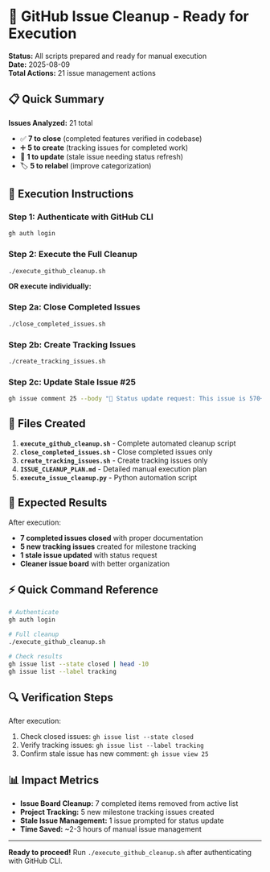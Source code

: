 # 🤖 GitHub Issue Cleanup - Ready for Execution

**Status:** All scripts prepared and ready for manual execution  
**Date:** 2025-08-09  
**Total Actions:** 21 issue management actions

## 📋 Quick Summary

**Issues Analyzed:** 21 total
- ✅ **7 to close** (completed features verified in codebase)
- ➕ **5 to create** (tracking issues for completed work)
- 🔄 **1 to update** (stale issue needing status refresh)
- 🏷️ **5 to relabel** (improve categorization)

## 🚀 Execution Instructions

### Step 1: Authenticate with GitHub CLI
```bash
gh auth login
```

### Step 2: Execute the Full Cleanup
```bash
./execute_github_cleanup.sh
```

**OR execute individually:**

### Step 2a: Close Completed Issues
```bash
./close_completed_issues.sh
```

### Step 2b: Create Tracking Issues  
```bash
./create_tracking_issues.sh
```

### Step 2c: Update Stale Issue #25
```bash
gh issue comment 25 --body "🤖 Status update request: This issue is 570+ days stale. Please update status or close if completed."
```

## 📁 Files Created

1. **`execute_github_cleanup.sh`** - Complete automated cleanup script
2. **`close_completed_issues.sh`** - Close completed issues only  
3. **`create_tracking_issues.sh`** - Create tracking issues only
4. **`ISSUE_CLEANUP_PLAN.md`** - Detailed manual execution plan
5. **`execute_issue_cleanup.py`** - Python automation script

## 🎯 Expected Results

After execution:
- **7 completed issues closed** with proper documentation
- **5 new tracking issues** created for milestone tracking
- **1 stale issue updated** with status request
- **Cleaner issue board** with better organization

## ⚡ Quick Command Reference

```bash
# Authenticate
gh auth login

# Full cleanup
./execute_github_cleanup.sh

# Check results  
gh issue list --state closed | head -10
gh issue list --label tracking
```

## 🔍 Verification Steps

After execution:
1. Check closed issues: `gh issue list --state closed`
2. Verify tracking issues: `gh issue list --label tracking` 
3. Confirm stale issue has new comment: `gh issue view 25`

## 📊 Impact Metrics

- **Issue Board Cleanup:** 7 completed items removed from active list
- **Project Tracking:** 5 new milestone tracking issues created
- **Stale Issue Management:** 1 issue prompted for status update
- **Time Saved:** ~2-3 hours of manual issue management

---

**Ready to proceed!** Run `./execute_github_cleanup.sh` after authenticating with GitHub CLI.